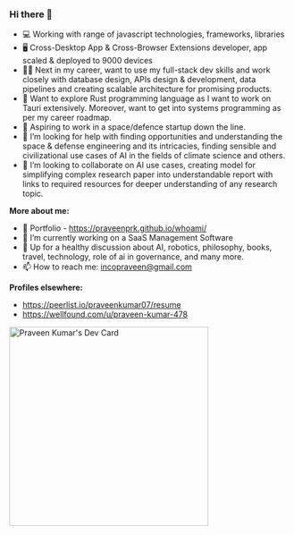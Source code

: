 ### Hi there 👋

* 💻 Working with range of javascript technologies, frameworks, libraries
* 🖥️ Cross-Desktop App & Cross-Browser Extensions developer, app scaled & deployed to 9000 devices
* 👨‍💻 Next in my career, want to use my full-stack dev skills and work closely with database design, APIs design & development, data pipelines and creating scalable architecture for promising products.
* 🧭 Want to explore Rust programming language as I want to work on Tauri extensively. Moreover, want to get into systems programming as per my career roadmap.
* 🔭 Aspiring to work in a space/defence startup down the line.
* 🤔 I’m looking for help with finding opportunities and understanding the space & defense engineering and its intricacies, finding sensible and civilizational use cases of AI in the fields of climate science and others.
* 👯 I’m looking to collaborate on AI use cases, creating model for simplifying complex research paper into understandable report with links to required resources for deeper understanding of any research topic.

**More about me:**

- 🙋 Portfolio - https://praveenprk.github.io/whoami/
- 🔭 I’m currently working on a SaaS Management Software
- 💬 Up for a healthy discussion about AI, robotics, philosophy, books, travel, technology, role of ai in governance, and many more.
- 📫 How to reach me: incopraveen@gmail.com

**Profiles elsewhere:**

- https://peerlist.io/praveenkumar07/resume
- https://wellfound.com/u/praveen-kumar-478

<a href="https://app.daily.dev/praveenbharatsagar"><img src="https://api.daily.dev/devcards/v2/XFwqTiovRoTLbUydjzqtu.png?type=default&r=252" width="356" alt="Praveen Kumar's Dev Card"/></a>
